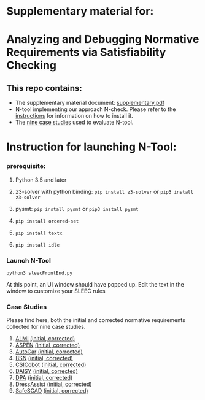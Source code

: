 

# Supplementary material for: 
# Analyzing and Debugging Normative Requirements via Satisfiability Checking

## This repo contains:
- The supplementary material document: [supplementary.pdf](supplementary.pdf)
- N-tool implementing our approach N-check. Please refer to the [instructions](#instruction-for-launching-n-tool)  for information on how to install it.
- The [nine case studies](#case-studies) used to evaluate N-tool.

# Instruction for launching N-Tool:
### prerequisite:
1. Python 3.5 and later


3. z3-solver with python binding:
    `pip install z3-solver` or 
    `pip3 install z3-solver`
    
4. pysmt:
    `pip install pysmt` or 
    `pip3 install pysmt`

5. `pip install ordered-set`

6. `pip install textx`

7. `pip install idle`
    

### Launch N-Tool
`python3 sleecFrontEnd.py`

At this point, an UI window should have popped up.
Edit the text in the window to customize your SLEEC rules

### Case Studies
Please find here, both the initial and corrected normative requirements collected for nine case studies.

1. [ALMI](Case-studies/ALMI.pdf) [(initial,](ALMI/ALMI.sleec)[ corrected)](ALMI/ALMI-Corrected.sleec)
2. [ASPEN](Case-studies/ASPEN.pdf) [(initial,](ASPEN/aspen.sleec)[ corrected)](ASPEN/aspen-corrected.sleec)
3. [AutoCar](Case-studies/AutoCar.pdf) [(initial,](Autocar/Autocar.sleec)[ corrected)](Autocar/Autocar-corrected.sleec)
4. [BSN](Case-studies/BSN.pdf) [(initial,](BSN/BSN.sleec)[ corrected)](BSN/BSN-corrected.sleec)
5. [CSICobot](Case-studies/CSICobot.pdf) [(initial,](CSI/CSI.sleec)[ corrected)](CSI/CSI-corrected.sleec)
6. [DAISY](Case-studies/DAISY.pdf) [(initial,](DAISY/Daisy.sleec)[ corrected)](DAISY/Daisy-corrected.sleec)
7. [DPA](Case-studies/DPA.pdf) [(initial,](gdpr/DPA.sleec)[ corrected)](gdpr/DPA-corrected.sleec)
8. [DressAssist](Case-studies/DressAssist.pdf) [(initial,](dressingAssist/DRESSASSIST.sleec)[ corrected)](dressingAssist/DRESSASSIST-corrected.sleec)
9. [SafeSCAD](Case-studies/SafeSCAD.pdf) [(initial,](safescade/safescade.sleec)[ corrected)](safescade/safescade-corrected.sleec)



